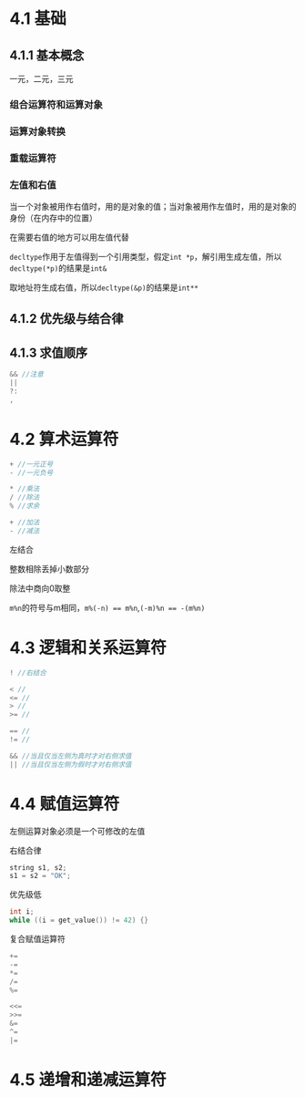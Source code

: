 # 4.1 基础
## 4.1.1 基本概念
一元，二元，三元

### 组合运算符和运算对象
### 运算对象转换
### 重载运算符
### 左值和右值
当一个对象被用作右值时，用的是对象的值；当对象被用作左值时，用的是对象的身份（在内存中的位置）

在需要右值的地方可以用左值代替

`decltype`作用于左值得到一个引用类型，假定`int *p`，解引用生成左值，所以`decltype(*p)`的结果是`int&`

取地址符生成右值，所以`decltype(&p)`的结果是`int**`

## 4.1.2 优先级与结合律

## 4.1.3 求值顺序
```c++
&& //注意
||
?:
,
```

# 4.2 算术运算符
```c++
+ //一元正号
- //一元负号

* //乘法
/ //除法
% //求余

+ //加法
- //减法
```
左结合

整数相除丢掉小数部分

除法中商向0取整

`m%n`的符号与m相同，`m%(-n) == m%n`,`(-m)%n == -(m%n)`

# 4.3 逻辑和关系运算符
```c++
! //右结合

< //
<= //
> //
>= //

== //
!= //

&& //当且仅当左侧为真时才对右侧求值
|| //当且仅当左侧为假时才对右侧求值
```

# 4.4 赋值运算符
左侧运算对象必须是一个可修改的左值

右结合律
```c++
string s1, s2;
s1 = s2 = "OK";
```

优先级低
```c++
int i;
while ((i = get_value()) != 42) {}
```

复合赋值运算符
```c++
+=
-=
*=
/=
%=

<<=
>>=
&=
^=
|=
```

# 4.5 递增和递减运算符